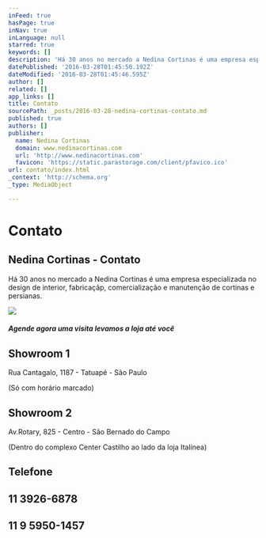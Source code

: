 ```yaml
---
inFeed: true
hasPage: true
inNav: true
inLanguage: null
starred: true
keywords: []
description: 'Há 30 anos no mercado a Nedina Cortinas é uma empresa especializada no design de interior, fabricaçãp, comercialização e manutenção de cortinas e persianas.'
datePublished: '2016-03-28T01:45:50.192Z'
dateModified: '2016-03-28T01:45:46.595Z'
author: []
related: []
app_links: []
title: Contato
sourcePath: _posts/2016-03-28-nedina-cortinas-contato.md
published: true
authors: []
publisher:
  name: Nedina Cortinas
  domain: www.nedinacortinas.com
  url: 'http://www.nedinacortinas.com'
  favicon: 'https://static.parastorage.com/client/pfavico.ico'
url: contato/index.html
_context: 'http://schema.org'
_type: MediaObject

---
```

# Contato

<article style=""><h1>Nedina Cortinas - Contato</h1><p>Há 30 anos no mercado a Nedina Cortinas é uma empresa especializada no design de interior, fabricaçãp, comercialização e manutenção de cortinas e persianas.</p><img src="https://s3-us-west-2.amazonaws.com/the-grid-img/p/e07cafa8a3c18a97a15fe6ac97ea9667b231b669.png" /></article>

##### Agende agora u​ma visita levamos a loja até ﻿você

## Showroom 1

Rua Cantagalo, 1187 - Tatuapé - São Paulo

(Só com horário marcado)

## Showroom 2

Av.Rotary, 825 - Centro - São Bernado do Campo

(Dentro do complexo Center Castilho ao lado da loja Italínea) 

## Telefone 

## 11 3926-6878

## 11 9 5950-1457